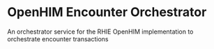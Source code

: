 OpenHIM Encounter Orchestrator
==============================

An orchestrator service for the RHIE OpenHIM implementation to orchestrate encounter transactions
